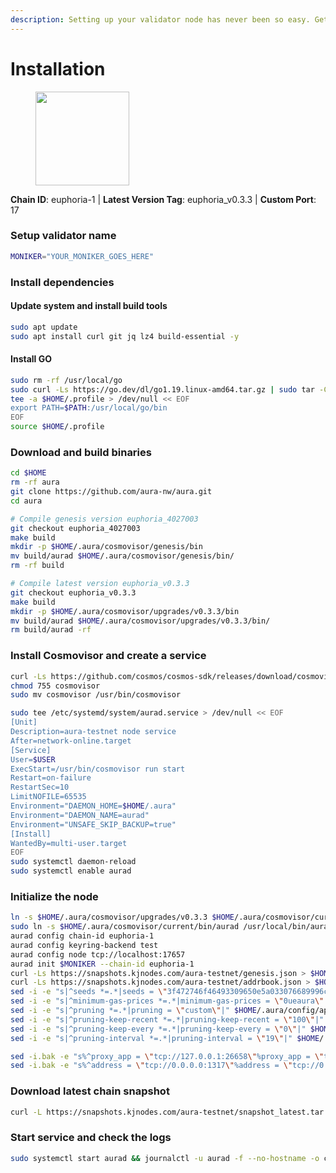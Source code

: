 ```yaml
---
description: Setting up your validator node has never been so easy. Get your validator running in minutes by following step by step instructions.
---
```


# Installation

<figure><img src="https://raw.githubusercontent.com/kj89/testnet_manuals/main/pingpub/logos/aura.png" width="150" alt=""><figcaption></figcaption></figure>

**Chain ID**: euphoria-1 | **Latest Version Tag**: euphoria_v0.3.3 | **Custom Port**: 17

### Setup validator name

```bash
MONIKER="YOUR_MONIKER_GOES_HERE"
```

### Install dependencies

#### Update system and install build tools

```bash
sudo apt update
sudo apt install curl git jq lz4 build-essential -y
```

#### Install GO

```bash
sudo rm -rf /usr/local/go
sudo curl -Ls https://go.dev/dl/go1.19.linux-amd64.tar.gz | sudo tar -C /usr/local -xz
tee -a $HOME/.profile > /dev/null << EOF
export PATH=$PATH:/usr/local/go/bin
EOF
source $HOME/.profile
```

### Download and build binaries

```bash
cd $HOME
rm -rf aura
git clone https://github.com/aura-nw/aura.git
cd aura

# Compile genesis version euphoria_4027003
git checkout euphoria_4027003
make build
mkdir -p $HOME/.aura/cosmovisor/genesis/bin
mv build/aurad $HOME/.aura/cosmovisor/genesis/bin/
rm -rf build

# Compile latest version euphoria_v0.3.3
git checkout euphoria_v0.3.3
make build
mkdir -p $HOME/.aura/cosmovisor/upgrades/v0.3.3/bin
mv build/aurad $HOME/.aura/cosmovisor/upgrades/v0.3.3/bin/
rm build/aurad -rf
```

### Install Cosmovisor and create a service

```bash
curl -Ls https://github.com/cosmos/cosmos-sdk/releases/download/cosmovisor%2Fv1.3.0/cosmovisor-v1.3.0-linux-amd64.tar.gz | tar xz
chmod 755 cosmovisor
sudo mv cosmovisor /usr/bin/cosmovisor

sudo tee /etc/systemd/system/aurad.service > /dev/null << EOF
[Unit]
Description=aura-testnet node service
After=network-online.target
[Service]
User=$USER
ExecStart=/usr/bin/cosmovisor run start
Restart=on-failure
RestartSec=10
LimitNOFILE=65535
Environment="DAEMON_HOME=$HOME/.aura"
Environment="DAEMON_NAME=aurad"
Environment="UNSAFE_SKIP_BACKUP=true"
[Install]
WantedBy=multi-user.target
EOF
sudo systemctl daemon-reload
sudo systemctl enable aurad
```

### Initialize the node

```bash
ln -s $HOME/.aura/cosmovisor/upgrades/v0.3.3 $HOME/.aura/cosmovisor/current
sudo ln -s $HOME/.aura/cosmovisor/current/bin/aurad /usr/local/bin/aurad
aurad config chain-id euphoria-1
aurad config keyring-backend test
aurad config node tcp://localhost:17657
aurad init $MONIKER --chain-id euphoria-1
curl -Ls https://snapshots.kjnodes.com/aura-testnet/genesis.json > $HOME/.aura/config/genesis.json
curl -Ls https://snapshots.kjnodes.com/aura-testnet/addrbook.json > $HOME/.aura/config/addrbook.json
sed -i -e "s|^seeds *=.*|seeds = \"3f472746f46493309650e5a033076689996c8881@aura-testnet.rpc.kjnodes.com:17659\"|" $HOME/.aura/config/config.toml
sed -i -e "s|^minimum-gas-prices *=.*|minimum-gas-prices = \"0ueaura\"|" $HOME/.aura/config/app.toml
sed -i -e "s|^pruning *=.*|pruning = \"custom\"|" $HOME/.aura/config/app.toml
sed -i -e "s|^pruning-keep-recent *=.*|pruning-keep-recent = \"100\"|" $HOME/.aura/config/app.toml
sed -i -e "s|^pruning-keep-every *=.*|pruning-keep-every = \"0\"|" $HOME/.aura/config/app.toml
sed -i -e "s|^pruning-interval *=.*|pruning-interval = \"19\"|" $HOME/.aura/config/app.toml

sed -i.bak -e "s%^proxy_app = \"tcp://127.0.0.1:26658\"%proxy_app = \"tcp://127.0.0.1:17658\"%; s%^laddr = \"tcp://127.0.0.1:26657\"%laddr = \"tcp://127.0.0.1:17657\"%; s%^pprof_laddr = \"localhost:6060\"%pprof_laddr = \"localhost:17060\"%; s%^laddr = \"tcp://0.0.0.0:26656\"%laddr = \"tcp://0.0.0.0:17656\"%; s%^prometheus_listen_addr = \":26660\"%prometheus_listen_addr = \":17660\"%" $HOME/.aura/config/config.toml
sed -i.bak -e "s%^address = \"tcp://0.0.0.0:1317\"%address = \"tcp://0.0.0.0:17317\"%; s%^address = \":8080\"%address = \":17080\"%; s%^address = \"0.0.0.0:9090\"%address = \"0.0.0.0:17090\"%; s%^address = \"0.0.0.0:9091\"%address = \"0.0.0.0:17091\"%; s%^address = \"0.0.0.0:8545\"%address = \"0.0.0.0:17545\"%; s%^ws-address = \"0.0.0.0:8546\"%ws-address = \"0.0.0.0:17546\"%" $HOME/.aura/config/app.toml
```

### Download latest chain snapshot

```bash
curl -L https://snapshots.kjnodes.com/aura-testnet/snapshot_latest.tar.lz4 | lz4 -dc - | tar -xf - -C $HOME/.aura
```

### Start service and check the logs

```bash
sudo systemctl start aurad && journalctl -u aurad -f --no-hostname -o cat
```
